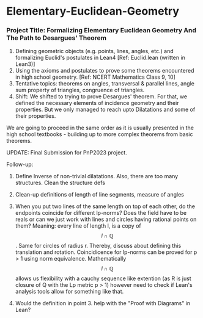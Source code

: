 # Elementary-Euclidean-Geometry
### Project Title: Formalizing Elementary Euclidean Geometry And The Path to Desargues' Theorem

1. Defining geometric objects (e.g. points, lines, angles, etc.) and formalizing Euclid's postulates in Lean4 [Ref: Euclid.lean (written in Lean3)]
2. Using the axioms and postulates to prove some theorems encountered in high school geometry. [Ref: NCERT Mathematics Class 9, 10]
3. Tentative topics: theorems on angles, transversal & parallel lines, angle sum property of triangles, congruence of triangles.
4. Shift: We shifted to trying to prove Desargues' theorem. For that, we defined the necessary elements of incidence geometry and their properties. But we only managed to reach upto Dilatations and some of their properties.


We are going to proceed in the same order as it is usually presented in the high school textbooks - building up to more complex theorems from basic theorems.


UPDATE: Final Submission for PnP2023 project.

Follow-up:
1. Define Inverse of non-trivial dilatations. Also, there are too many structures. Clean the structure defs
2. Clean-up definitions of length of line segments, measure of angles
3. When you put two lines of the same length on top of each other, do the endpoints coincide for different lp-norms?
Does the field have to be reals or can we just work with lines and circles having rational points on them? 
Meaning: every line of length l, is a copy of $$l \cap \mathbb{Q}$$. Same for circles of radius r.
Thereby, discuss about defining this translation and rotation. Coincidicence for lp-norms can be proved for p > 1 using norm equivalence.
Mathematically $$l \cap \mathbb{Q}$$ allows us flexibility with a cauchy sequence like extention (as R is just closure of Q with the Lp metric p > 1) however need to check if Lean's analysis tools allow for something like that.

4. Would the definition in point 3. help with the "Proof with Diagrams" in Lean?

